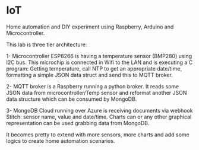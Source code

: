 # IoT
Home automation and DIY experiment using Raspberry, Arduino and Microcontroller.

This lab is three tier architecture:

1- Microcontroller ESP8266 is having a temperature sensor (BMP280) using I2C bus. This microchip is connected in Wifi to the LAN and is executing a C program: Getting temperature, call NTP to get an appropriate date/time, formatting a simple JSON data struct and send this to MQTT broker.

2- MQTT broker is a Raspberry running a python broker. It reads some JSON data from microcontroller/Temp sensor and reformat another JSON data structure which can be consumed by MongoDB.

3- MongoDB Cloud running over Azure is receiving documents via webhook Stitch: sensor name, value and date/time. Charts can or any other graphical representation can be used grabbing data from MongoDB.

It becomes pretty to extend with more sensors, more charts and add some logics to create home automation scenarios.
